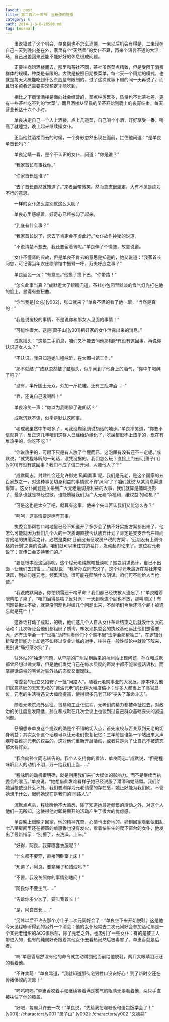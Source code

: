 ```yaml
---
layout: post
title: 第二百六十五节　当枪使的觉悟
category: 6
path: 2014-1-3-6-26500.md
tag: [normal]
---
```


　　虽说错过了这个机会，单良倒也不怎么遗憾，一来以后机会有得是，二来现在自己一天到晚出差在外，家里有个“天然呆”的女仆不算，再来个语言不通的大洋马，自己出差回来还能不能好好的休息很成问题。

　　正要往商馆酒楼而去，那里和茶社不同，茶社虽然菜点精致，但是受限于消费群体的规模，种类是有限的。大致是按照日期换菜单，每七天一个周期的模式，也就是每天大概能吃到什么东西是有限制的，过了这次就等下周的同一天再说了。而且很多菜肴还需要实现预定才能吃到。

　　相比之下商馆酒楼是面向社会经营的，菜点种类繁多，质量也不比茶社差，更有一些茶社吃不到的“大菜”。而且酒楼从早晨的早茶开始到晚上的夜宵结束，每天营业长达十六个小时。

　　单良决定自己一个人上酒楼，点上几道菜，自己喝个小酒，好好享受一番，喝高了就睡觉，晚上起来继续操女仆。

　　正当他往酒楼而去的时候，一个身影忽然出现在面前，拦住他问道：“是单良单首长吗？”

　　单良定睛一看，是个不认识的女仆，问道：“你是谁？”

　　“我家首长有事找你。”

　　“你家首长是谁？”

　　“去了首长自然就知道了。”来者面带微笑，然而意志很坚定，大有不见是绝对不行的意思。

　　一样的女仆怎么差别就这么大呢？

　　单良心里感叹着，好奇心已经被勾了起来。

　　“到底有什么事？”

　　“我家首长说了，您去了肯定会不虚此行。”女仆故作神秘的说道。

　　“不说清楚不想去，我还要留着肾呢。”单良伸了个懒腰，故意说道。

　　女仆不懂肾的典故，但是单良不肯去的意思是知道的，她又说道：“我家首长问您，可记得当年农庄咖啡馆中振臂一呼，万夫呼应之事？”

　　单良面色一沉：“有意思。”他摸了摸下巴，“你带路！”

　　“怎么此事当真？”成默瞪大了眼睛问道。茶社小包厢里黯淡的煤气灯光打在他的脸上，显得有些扭曲。

　　“你当我是[文总][y002]，张口就来？”单良不满的看了他一眼，“当然是真的！”

　　“我是说废校的事情，不是说你和那女人见面的事情！”

　　“可能性很大。这是[萧子山][y001]相好家的女仆泄露出来的消息。”

　　成默摇头：“这是二手消息，咱们又不能去问他那相好有没有这回事。再说你认识这女人么？”

　　“不认识。我只知道她叫程咏昕，在大图书馆工作。”

　　“那不就结了”成默忽然皱了皱眉头，似乎闻到了他身上的酒气，“你中午喝醉了吧？”

　　“没有，半斤国士无双，外加一斤花雕，还有三瓶啤酒……”

　　“靠，还说自己没喝醉！”

　　单良冷笑一声：“你以为我喝醉了说胡话？”

　　成默沉默不语，似乎是默认这回事。

　　“老成我虽然中午喝多了，可我没糊涂到说胡话的地步。”单良冷笑道，“你要不信就算了，反正这几年咱们这群人已经给边缘化了，吃屎都赶不上热乎的，现在有堆热乎的，你吃不吃？”

　　“你说热乎的，可眼下只是有人放了个屁而已。这泡屎有没有还不一定呢。”成默说，“就凭程咏昕的一句话，没凭没据的，我们怎么玩？直接上门去问[萧子山][y001]有没有这回事？我们不成了信口开河，污蔑他人了？”

　　“成默同志，封建社会还允许御史‘风闻奏事’呢，我们是元老，是这个国家的五百家族之一，对这种事关切身利益的事情就不许‘风闻’了？咱们就说‘从某消息渠道得知’。这女仆问题是关系到广大元老最切身利益的大事，我们就算是捕风捉影了，最多也就是神经过敏，谁能质疑我们为广大元老‘争福利，维权益’的动机？”

　　“可是这也是太空了吧，就算有这事，他来个矢口否认我们又能怎么办？”

　　“呵呵，这事情要是确有其事。

　　执委会那帮牲口暗地里已经不知道开了多少会了搞不好实施方案都出来了，他怎么可能就因为我们几个人的一次质询直接否认放弃计划？肯定是支支吾吾左顾而言他地的搞缓兵之计。必然是类似‘目前没有征收房产税的方案’、‘近期没有上调价格的计划’之类的说辞。咱们就可以揪住穷追猛打，发动起舆论来了。这位程元老说了：宣传口会支持我们的。”

　　“要是根本没这回事呢，这个程元老纯属瞎扯淡呢？她耍阴谋诡计，自己不出面，让我们去顶雷……”成默说，“我听孙立同志说了，这个程元老最近在茶社非常活跃，到处勾连元老，频繁活动，很可能在酝酿什么阴谋。咱们可不能给人当枪使。”

　　“我说成默同志，你怕顶雷还干啥革命？我们都已经快被人遗忘了！”单良瞪着眼睛拍了桌子，“咱们当得是啥？反对派！一天到晚连个屁也不放，那叫顺民！有问题要揪住不放，就算没问题也得编几个问题出来，不然咱们今后还混个屁！被遗忘就是死亡！”

　　这番话打动了成默，的确，他们这几个人自从女仆革命结束之后就没什么大的活动：几次听证会他们都组织了质询，却发现执委会的执政基础远比他们想得要大，还有法学会一干“讼棍”助阵别看他们个个瞧不起“法学会那帮牲口”，在逻辑分析和诡辩能力上却远不如经过专业训练的对手，往往在一般性辩论中就败下阵来，更别说“痛打落水狗”了。

　　驻外站的“独走”问题，从早期的广州站到后来的杭州站出现问题，孙立和成默都曾经想过做文章，但是他们发觉自己在每次质疑的声潮中都不能掌握话语权。而掌握话语权的宅党对驻外站的态度又很暧昧。

　　常委会的设立又招安了一批“同路人”。随着元老院事业的大发展，原本作为他们民意基础的无知无权的“酱油元老”的比例大幅度缩小：许多人都当上了高官显位，元老的生活待遇又大幅度提高，使得很多元老已经“丧失了革命斗志”。

　　随着元老院海外远征、贸易和工业化进程，元老们的精力都被牵扯过去，对政治的关注度愈发降低，孙立和成默在几次会议上也谈到过自己群众基础丧失的紧迫问题。

　　仔细想来单良这个提议的确是个不错的切入点，首先废校与否关系到元老的切身利益；其次女仆这个话题可以让元老们恢复记忆：三年前是谁第一个站出来大声疾呼要维护元老的权益的。这对他们重新开展活动，或者只是为了让自己不被遗忘都大有好处。

　　“我会向孙立同志转告的。我个人支持你的看法，单良同志。”成默说，“但是程咏昕此人的动机不明，万一给我们上当……”

　　“程咏昕的动机很明确，就是利用我们来扩大媒体的影响力。而不是继续当执委会的喉舌。”单良说，“她想借此发难看样子她已经说服了潘潘和她结盟。我们给她当枪使没什么坏处，我们要刷存为元老请愿的存在感，她正好能为我们刷。不管她想干什么，起码她现在是我们的‘同路人’。”

　　沉默点点头，程咏昕他不大熟悉，除了知道她最近频繁的活动之外，对这个人他们一无所知，这使得他对即将展开的活动产生了很大的忧虑感。

　　单良晚上很晚才回家，他的精神亢奋，心情也出奇地的。好到回家看到依旧乱七八糟房间里还在擦窗的单惠香也没有发火，看着怯生生的爬下窗台的女仆，他发出了最新指示：“别擦了，去洗澡，上床。”

　　“好得，阿良。我穿哪套衣服呢？”

　　“什么都不要穿，直接回卧室上床！”

　　“知道了，阿良，要拿绳子和蜡烛吗？”

　　“不要。我没关照你的事情别瞎问！”

　　“阿良你不要生气……”

　　“告诉你多少次了，要叫我首长！”

　　“是，阿良首长……”

　　“另外以后不许去那个劳什子二次元同好会了！”单良坐下来开始脱鞋。这是他今天见程咏昕得到的另外一个消息：他的女仆经常去二次元同好会参加活动那是一个某元老组织的ACG俱乐部，除了元老之外，也吸引了一些女仆：有的是被主人带进入的，也有的纯属好奇跟着其他女仆去看热闹然后被毒害了。单惠香就是后者。

　　“呜”单惠香居然没有他的命令就主动蹲到他面前给他脱鞋，两只大眼睛泪汪汪的看着他。

　　“不许卖萌！”单良骂道，“我就知道那伙宅男牲口没安好心！到了新时空还在传播倭奴的流毒！”

　　“呜呜呜呜。”单惠香咬着手帕继续等着满是雾气的眼睛无辜看着他，两只手直接扶住了他的膝盖。

　　“好吧，每周只许去一次！”单良说，“先给我把咖喱饭和蛋包饭学会了！”
[y001]: /characters/y001 "萧子山"
[y002]: /characters/y002 "文德嗣"
